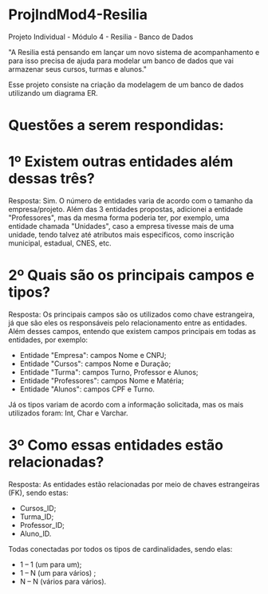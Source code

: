 # ProjIndMod4-Resilia
Projeto Individual - Módulo 4 - Resilia - Banco de Dados

"A Resilia está pensando em lançar um novo sistema de
acompanhamento e para isso precisa de ajuda para modelar um
banco de dados que vai armazenar seus cursos, turmas e alunos."

Esse projeto consiste na criação da modelagem de um banco de dados utilizando um diagrama ER.

# Questões a serem respondidas:

# 1º Existem outras entidades além dessas três?
Resposta: Sim. O número de entidades varia de acordo com o tamanho da empresa/projeto. Além das 3 entidades propostas, adicionei a entidade "Professores", mas da mesma forma poderia ter, por exemplo, uma entidade chamada "Unidades", caso a empresa tivesse mais de uma unidade, tendo talvez até atributos mais especificos, como inscrição municipal, estadual, CNES, etc.

# 2º Quais são os principais campos e tipos?
Resposta: Os principais campos são os utilizados como chave estrangeira, já que são eles os responsáveis pelo relacionamento entre as entidades. Além desses campos, entendo que existem campos principais em todas as entidades, por exemplo:
- Entidade "Empresa": campos Nome e CNPJ;
- Entidade "Cursos": campos Nome e Duração;
- Entidade "Turma": campos Turno, Professor e Alunos;
- Entidade "Professores": campos Nome e Matéria;
- Entidade "Alunos": campos CPF e Turno.

Já os tipos variam de acordo com a informação solicitada, mas os mais utilizados foram: Int, Char e Varchar.

# 3º Como essas entidades estão relacionadas?
Resposta: As entidades estão relacionadas por meio de chaves estrangeiras (FK), sendo estas:

- Cursos_ID;
- Turma_ID;
- Professor_ID;
- Aluno_ID.

Todas conectadas por todos os tipos de cardinalidades, sendo elas:

- 1 – 1 (um para um);
- 1 – N (um para vários) ;
- N – N (vários para vários).
